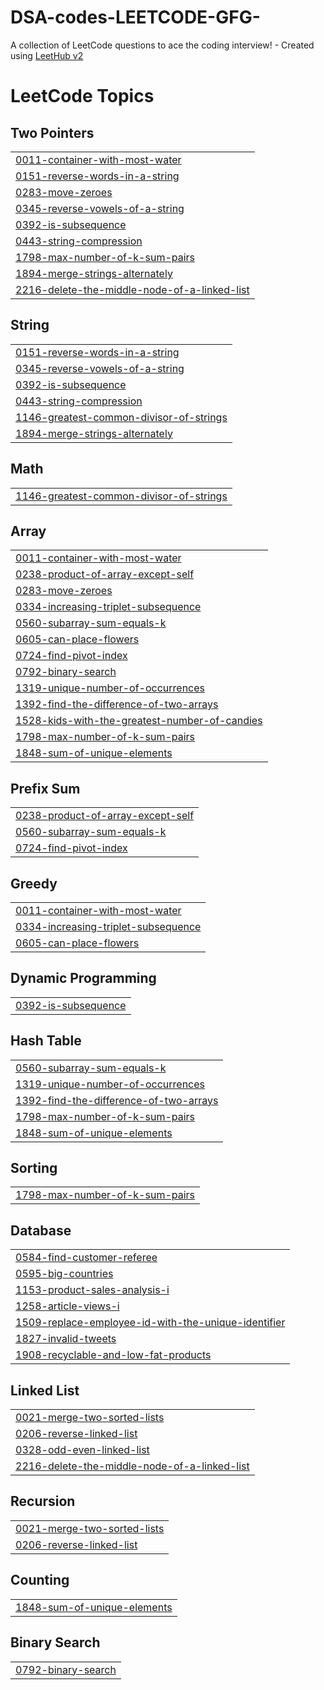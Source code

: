# DSA-codes-LEETCODE-GFG-
A collection of LeetCode questions to ace the coding interview! - Created using [LeetHub v2](https://github.com/arunbhardwaj/LeetHub-2.0)

<!---LeetCode Topics Start-->
# LeetCode Topics
## Two Pointers
|  |
| ------- |
| [0011-container-with-most-water](https://github.com/Krishnasharma07/DSA-codes-LEETCODE-GFG-/tree/master/0011-container-with-most-water) |
| [0151-reverse-words-in-a-string](https://github.com/Krishnasharma07/DSA-codes-LEETCODE-GFG-/tree/master/0151-reverse-words-in-a-string) |
| [0283-move-zeroes](https://github.com/Krishnasharma07/DSA-codes-LEETCODE-GFG-/tree/master/0283-move-zeroes) |
| [0345-reverse-vowels-of-a-string](https://github.com/Krishnasharma07/DSA-codes-LEETCODE-GFG-/tree/master/0345-reverse-vowels-of-a-string) |
| [0392-is-subsequence](https://github.com/Krishnasharma07/DSA-codes-LEETCODE-GFG-/tree/master/0392-is-subsequence) |
| [0443-string-compression](https://github.com/Krishnasharma07/DSA-codes-LEETCODE-GFG-/tree/master/0443-string-compression) |
| [1798-max-number-of-k-sum-pairs](https://github.com/Krishnasharma07/DSA-codes-LEETCODE-GFG-/tree/master/1798-max-number-of-k-sum-pairs) |
| [1894-merge-strings-alternately](https://github.com/Krishnasharma07/DSA-codes-LEETCODE-GFG-/tree/master/1894-merge-strings-alternately) |
| [2216-delete-the-middle-node-of-a-linked-list](https://github.com/Krishnasharma07/DSA-codes-LEETCODE-GFG-/tree/master/2216-delete-the-middle-node-of-a-linked-list) |
## String
|  |
| ------- |
| [0151-reverse-words-in-a-string](https://github.com/Krishnasharma07/DSA-codes-LEETCODE-GFG-/tree/master/0151-reverse-words-in-a-string) |
| [0345-reverse-vowels-of-a-string](https://github.com/Krishnasharma07/DSA-codes-LEETCODE-GFG-/tree/master/0345-reverse-vowels-of-a-string) |
| [0392-is-subsequence](https://github.com/Krishnasharma07/DSA-codes-LEETCODE-GFG-/tree/master/0392-is-subsequence) |
| [0443-string-compression](https://github.com/Krishnasharma07/DSA-codes-LEETCODE-GFG-/tree/master/0443-string-compression) |
| [1146-greatest-common-divisor-of-strings](https://github.com/Krishnasharma07/DSA-codes-LEETCODE-GFG-/tree/master/1146-greatest-common-divisor-of-strings) |
| [1894-merge-strings-alternately](https://github.com/Krishnasharma07/DSA-codes-LEETCODE-GFG-/tree/master/1894-merge-strings-alternately) |
## Math
|  |
| ------- |
| [1146-greatest-common-divisor-of-strings](https://github.com/Krishnasharma07/DSA-codes-LEETCODE-GFG-/tree/master/1146-greatest-common-divisor-of-strings) |
## Array
|  |
| ------- |
| [0011-container-with-most-water](https://github.com/Krishnasharma07/DSA-codes-LEETCODE-GFG-/tree/master/0011-container-with-most-water) |
| [0238-product-of-array-except-self](https://github.com/Krishnasharma07/DSA-codes-LEETCODE-GFG-/tree/master/0238-product-of-array-except-self) |
| [0283-move-zeroes](https://github.com/Krishnasharma07/DSA-codes-LEETCODE-GFG-/tree/master/0283-move-zeroes) |
| [0334-increasing-triplet-subsequence](https://github.com/Krishnasharma07/DSA-codes-LEETCODE-GFG-/tree/master/0334-increasing-triplet-subsequence) |
| [0560-subarray-sum-equals-k](https://github.com/Krishnasharma07/DSA-codes-LEETCODE-GFG-/tree/master/0560-subarray-sum-equals-k) |
| [0605-can-place-flowers](https://github.com/Krishnasharma07/DSA-codes-LEETCODE-GFG-/tree/master/0605-can-place-flowers) |
| [0724-find-pivot-index](https://github.com/Krishnasharma07/DSA-codes-LEETCODE-GFG-/tree/master/0724-find-pivot-index) |
| [0792-binary-search](https://github.com/Krishnasharma07/DSA-codes-LEETCODE-GFG-/tree/master/0792-binary-search) |
| [1319-unique-number-of-occurrences](https://github.com/Krishnasharma07/DSA-codes-LEETCODE-GFG-/tree/master/1319-unique-number-of-occurrences) |
| [1392-find-the-difference-of-two-arrays](https://github.com/Krishnasharma07/DSA-codes-LEETCODE-GFG-/tree/master/1392-find-the-difference-of-two-arrays) |
| [1528-kids-with-the-greatest-number-of-candies](https://github.com/Krishnasharma07/DSA-codes-LEETCODE-GFG-/tree/master/1528-kids-with-the-greatest-number-of-candies) |
| [1798-max-number-of-k-sum-pairs](https://github.com/Krishnasharma07/DSA-codes-LEETCODE-GFG-/tree/master/1798-max-number-of-k-sum-pairs) |
| [1848-sum-of-unique-elements](https://github.com/Krishnasharma07/DSA-codes-LEETCODE-GFG-/tree/master/1848-sum-of-unique-elements) |
## Prefix Sum
|  |
| ------- |
| [0238-product-of-array-except-self](https://github.com/Krishnasharma07/DSA-codes-LEETCODE-GFG-/tree/master/0238-product-of-array-except-self) |
| [0560-subarray-sum-equals-k](https://github.com/Krishnasharma07/DSA-codes-LEETCODE-GFG-/tree/master/0560-subarray-sum-equals-k) |
| [0724-find-pivot-index](https://github.com/Krishnasharma07/DSA-codes-LEETCODE-GFG-/tree/master/0724-find-pivot-index) |
## Greedy
|  |
| ------- |
| [0011-container-with-most-water](https://github.com/Krishnasharma07/DSA-codes-LEETCODE-GFG-/tree/master/0011-container-with-most-water) |
| [0334-increasing-triplet-subsequence](https://github.com/Krishnasharma07/DSA-codes-LEETCODE-GFG-/tree/master/0334-increasing-triplet-subsequence) |
| [0605-can-place-flowers](https://github.com/Krishnasharma07/DSA-codes-LEETCODE-GFG-/tree/master/0605-can-place-flowers) |
## Dynamic Programming
|  |
| ------- |
| [0392-is-subsequence](https://github.com/Krishnasharma07/DSA-codes-LEETCODE-GFG-/tree/master/0392-is-subsequence) |
## Hash Table
|  |
| ------- |
| [0560-subarray-sum-equals-k](https://github.com/Krishnasharma07/DSA-codes-LEETCODE-GFG-/tree/master/0560-subarray-sum-equals-k) |
| [1319-unique-number-of-occurrences](https://github.com/Krishnasharma07/DSA-codes-LEETCODE-GFG-/tree/master/1319-unique-number-of-occurrences) |
| [1392-find-the-difference-of-two-arrays](https://github.com/Krishnasharma07/DSA-codes-LEETCODE-GFG-/tree/master/1392-find-the-difference-of-two-arrays) |
| [1798-max-number-of-k-sum-pairs](https://github.com/Krishnasharma07/DSA-codes-LEETCODE-GFG-/tree/master/1798-max-number-of-k-sum-pairs) |
| [1848-sum-of-unique-elements](https://github.com/Krishnasharma07/DSA-codes-LEETCODE-GFG-/tree/master/1848-sum-of-unique-elements) |
## Sorting
|  |
| ------- |
| [1798-max-number-of-k-sum-pairs](https://github.com/Krishnasharma07/DSA-codes-LEETCODE-GFG-/tree/master/1798-max-number-of-k-sum-pairs) |
## Database
|  |
| ------- |
| [0584-find-customer-referee](https://github.com/Krishnasharma07/DSA-codes-LEETCODE-GFG-/tree/master/0584-find-customer-referee) |
| [0595-big-countries](https://github.com/Krishnasharma07/DSA-codes-LEETCODE-GFG-/tree/master/0595-big-countries) |
| [1153-product-sales-analysis-i](https://github.com/Krishnasharma07/DSA-codes-LEETCODE-GFG-/tree/master/1153-product-sales-analysis-i) |
| [1258-article-views-i](https://github.com/Krishnasharma07/DSA-codes-LEETCODE-GFG-/tree/master/1258-article-views-i) |
| [1509-replace-employee-id-with-the-unique-identifier](https://github.com/Krishnasharma07/DSA-codes-LEETCODE-GFG-/tree/master/1509-replace-employee-id-with-the-unique-identifier) |
| [1827-invalid-tweets](https://github.com/Krishnasharma07/DSA-codes-LEETCODE-GFG-/tree/master/1827-invalid-tweets) |
| [1908-recyclable-and-low-fat-products](https://github.com/Krishnasharma07/DSA-codes-LEETCODE-GFG-/tree/master/1908-recyclable-and-low-fat-products) |
## Linked List
|  |
| ------- |
| [0021-merge-two-sorted-lists](https://github.com/Krishnasharma07/DSA-codes-LEETCODE-GFG-/tree/master/0021-merge-two-sorted-lists) |
| [0206-reverse-linked-list](https://github.com/Krishnasharma07/DSA-codes-LEETCODE-GFG-/tree/master/0206-reverse-linked-list) |
| [0328-odd-even-linked-list](https://github.com/Krishnasharma07/DSA-codes-LEETCODE-GFG-/tree/master/0328-odd-even-linked-list) |
| [2216-delete-the-middle-node-of-a-linked-list](https://github.com/Krishnasharma07/DSA-codes-LEETCODE-GFG-/tree/master/2216-delete-the-middle-node-of-a-linked-list) |
## Recursion
|  |
| ------- |
| [0021-merge-two-sorted-lists](https://github.com/Krishnasharma07/DSA-codes-LEETCODE-GFG-/tree/master/0021-merge-two-sorted-lists) |
| [0206-reverse-linked-list](https://github.com/Krishnasharma07/DSA-codes-LEETCODE-GFG-/tree/master/0206-reverse-linked-list) |
## Counting
|  |
| ------- |
| [1848-sum-of-unique-elements](https://github.com/Krishnasharma07/DSA-codes-LEETCODE-GFG-/tree/master/1848-sum-of-unique-elements) |
## Binary Search
|  |
| ------- |
| [0792-binary-search](https://github.com/Krishnasharma07/DSA-codes-LEETCODE-GFG-/tree/master/0792-binary-search) |
<!---LeetCode Topics End-->